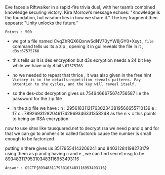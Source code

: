 Eve faces a Riftwalker in a rapid-fire trivia duel, with her team’s combined knowledge securing victory. Kira Morrow’s message echoes: "Knowledge is the foundation, but wisdom lies in how we share it." The key fragment then appears: "Unity unlocks the future."

`Points : 500`

- we got a file named CvqZhRQX6QxnwSdNV70yYW8jGY0+Xsyt , `file` command tells us its  a zip , opening it in gui reveals the file in it , `d3s:67575768` 

- this tells us it is des encryption but d3s ecryption needs a 24 bit key while we have only 8 bits `67575768
 `
- no we needed to repeat that thrice , it was also given in the free hint `Victory is in the details—repetition reveals patterns. Pay attention to the cycles, and the key will reveal itself.`

- so the des-cbc decryption gives us  7546466675674756587 i.e the password for the zip file

- in the zip file we have :
	n : 2956183112176302343819566655710139
	e : 17
	c : 789269312820461742969346331358248
as the n < c this points to being an RSA encryption

now to use sites like tausquared.net to decrypt rsa we need p and q and for that we can go to anoher site called factordb cause the number is small enough to be factorized

putting n there gives us 35179554143206241 and 84031284198273179
using them as p and q having c and e , we can find secret msg to be 
893483117953103483116953493116

`Answer : OSCTF{893483117953103483116953493116}`